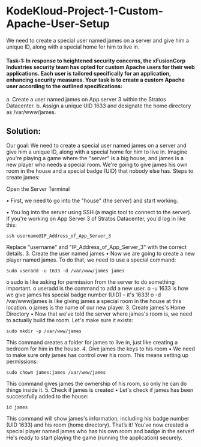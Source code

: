 # KodeKloud-Project-1-Custom-Apache-User-Setup
We need to create a special user named james on a server and give him a unique ID, along with a special home for him to live in.

#### Task-1: In response to heightened security concerns, the xFusionCorp Industries security team has opted for custom Apache users for their web applications. Each user is tailored specifically for an application, enhancing security measures. Your task is to create a custom Apache user according to the outlined specifications:
a.	Create a user named james on App server 3 within the Stratos Datacenter.
b.	Assign a unique UID 1633 and designate the home directory as /var/www/james.
## Solution:
Our goal: We need to create a special user named james on a server and give him a unique ID, along with a special home for him to live in.
Imagine you're playing a game where the "server" is a big house, and james is a new player who needs a special room. We're going to give james his own room in the house and a special badge (UID) that nobody else has.
Steps to create james:

Open the Server Terminal

•	First, we need to go into the "house" (the server) and start working.

•	You log into the server using SSH (a magic tool to connect to the server). If you're working on App Server 3 of Stratos Datacenter, you'd log in like this:

    ssh username@IP_Address_of_App_Server_3

Replace "username" and "IP_Address_of_App_Server_3" with the correct details.
3. Create the user named james
•	Now we are going to create a new player named james. To do that, we need to use a special command:

    sudo useradd -u 1633 -d /var/www/james james

o	sudo is like asking for permission from the server to do something important.
o	useradd is the command to add a new user.
o	-u 1633 is how we give james his special badge number (UID) – it's 1633!
o	-d /var/www/james is like giving james a special room in the house at this location.
o	james is the name of our new player.
3. Create james's Home Directory
•	Now that we've told the server where james's room is, we need to actually build the room. Let's make sure it exists:

    sudo mkdir -p /var/www/james

This command creates a folder for james to live in, just like creating a bedroom for him in the house.
4. Give james the keys to his room
•	We need to make sure only james has control over his room. This means setting up permissions:

    sudo chown james:james /var/www/james

This command gives james the ownership of his room, so only he can do things inside it.
5. Check if james is created
•	Let's check if james has been successfully added to the house:

    id james

This command will show james's information, including his badge number (UID 1633) and his room (home directory).
That’s it!
You’ve now created a special player named james who has his own room and badge in the server! He's ready to start playing the game (running the application) securely.
